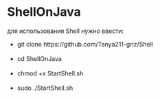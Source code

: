 # ShellOnJava
для использования Shell нужно ввести: <br>
<ul>
<li>git clone https://github.com/Tanya211-griz/Shell</li><br>
<li>cd ShellOnJava</li><br>
<li>chmod +x StartShell.sh</li><br>
<li>sudo ./StartShell.sh</li><br>

  
</ul>
